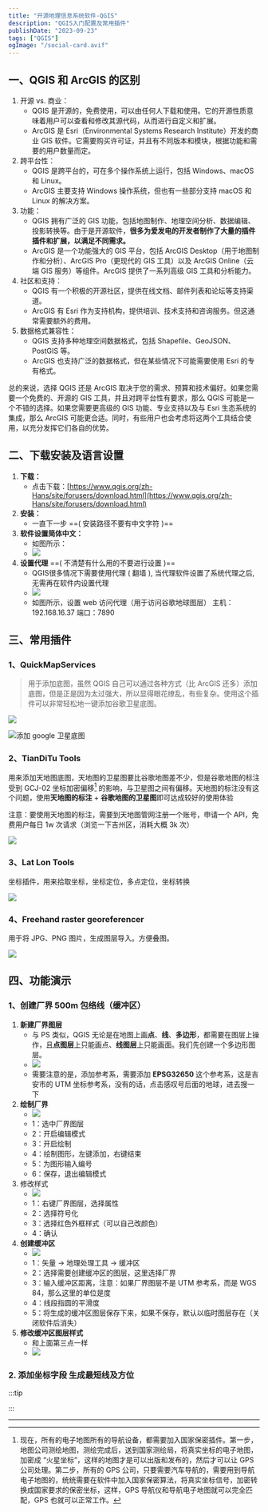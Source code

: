 ```yaml
---
title: "开源地理信息系统软件-QGIS"
description: "QGIS入门配置及常用插件"
publishDate: "2023-09-23"
tags: ["QGIS"]
ogImage: "/social-card.avif"
---
```


<!-- more -->

## 一、QGIS 和 ArcGIS 的区别

1. 开源 vs. 商业：
   - QGIS 是开源的，免费使用，可以由任何人下载和使用。它的开源性质意味着用户可以查看和修改其源代码，从而进行自定义和扩展。
   - ArcGIS 是 Esri（Environmental Systems Research Institute）开发的商业 GIS 软件。它需要购买许可证，并且有不同版本和模块，根据功能和需要的用户数量而定。
2. 跨平台性：
   - QGIS 是跨平台的，可在多个操作系统上运行，包括 Windows、macOS 和 Linux。
   - ArcGIS 主要支持 Windows 操作系统，但也有一些部分支持 macOS 和 Linux 的解决方案。
3. 功能：
   - QGIS 拥有广泛的 GIS 功能，包括地图制作、地理空间分析、数据编辑、投影转换等。由于是开源软件，**很多为爱发电的开发者制作了大量的插件插件和扩展，以满足不同需求。**
   - ArcGIS 是一个功能强大的 GIS 平台，包括 ArcGIS Desktop（用于地图制作和分析）、ArcGIS Pro（更现代的 GIS 工具）以及 ArcGIS Online（云端 GIS 服务）等组件。ArcGIS 提供了一系列高级 GIS 工具和分析能力。
4. 社区和支持：
   - QGIS 有一个积极的开源社区，提供在线文档、邮件列表和论坛等支持渠道。
   - ArcGIS 有 Esri 作为支持机构，提供培训、技术支持和咨询服务。但这通常需要额外的费用。
5. 数据格式兼容性：
   - QGIS 支持多种地理空间数据格式，包括 Shapefile、GeoJSON、PostGIS 等。
   - ArcGIS 也支持广泛的数据格式，但在某些情况下可能需要使用 Esri 的专有格式。

总的来说，选择 QGIS 还是 ArcGIS 取决于您的需求、预算和技术偏好。如果您需要一个免费的、开源的 GIS 工具，并且对跨平台性有要求，那么 QGIS 可能是一个不错的选择。如果您需要更高级的 GIS 功能、专业支持以及与 Esri 生态系统的集成，那么 ArcGIS 可能更合适。同时，有些用户也会考虑将这两个工具结合使用，以充分发挥它们各自的优势。

## 二、下载安装及语言设置

1. **下载：**
   - 点击下载：[https://www.qgis.org/zh-Hans/site/forusers/download.html](https://www.qgis.org/zh-Hans/site/forusers/download.html)
2. **安装：**
   - 一直下一步 ==( 安装路径不要有中文字符 )==
3. **软件设置简体中文：**
   - 如图所示：
   - ![](https://i2.343700.xyz/202407201531343.avif)
4. **设置代理** ==( 不清楚有什么用的不要进行设置 )==
   - QGIS很多情况下需要使用代理 ( 翻墙 ), 当代理软件设置了系统代理之后, 无需再在软件内设置代理
   - ![](https://i2.343700.xyz/202407201532933.avif)
   - 如图所示，设置 web 访问代理（用于访问谷歌地球图层）
     主机：192.168.16.37
     端口：7890

## 三、常用插件

### 1、**QuickMapServices**

> 用于添加底图，虽然 QGIS 自己可以通过各种方式（比 ArcGIS 还多）添加底图，但是正是因为太过强大，所以显得眼花缭乱，有些复杂。使用这个插件可以非常轻松地一键添加谷歌卫星底图。

![](https://i2.343700.xyz/202407201534020.avif)

![添加 google 卫星底图](https://i2.343700.xyz/202407201535410.avif)



### 2、TianDiTu Tools

用来添加天地图底图，天地图的卫星图要比谷歌地图差不少，但是谷歌地图的标注受到 GCJ-02 坐标加密偏移[^first] 的影响，与卫星图之间有偏移。天地图的标注没有这个问题，使用**天地图的标注** + **谷歌地图的卫星图**即可达成较好的使用体验

注意：要使用天地图的标注，需要到天地图管网注册一个账号，申请一个 API，免费用户每日 1w 次请求（浏览一下吉州区，消耗大概 3k 次）

![](https://i2.343700.xyz/202407201537140.avif)

### 3、Lat Lon Tools

坐标插件，用来拾取坐标，坐标定位，多点定位，坐标转换

![](https://i2.343700.xyz/202407201538530.avif)

### 4、Freehand raster georeferencer

用于将 JPG、PNG 图片，生成图层导入。方便叠图。

![](https://i2.343700.xyz/202407201538830.avif)

## 四、功能演示

### 1、创建厂界 500m 包络线（缓冲区）

1. **新建厂界图层**
   - 与 PS 类似，QGIS 无论是在地图上画**点**、**线**、**多边形**，都需要在图层上操作，且**点图层**上只能画点、**线图层**上只能画面。我们先创建一个多边形图层。
   - ![](https://i2.343700.xyz/202407201539085.avif)
   - 需要注意的是，添加参考系，需要添加 **EPSG32650** 这个参考系，这是吉安市的 UTM 坐标参考系，没有的话，点击感叹号后面的地球，进去搜一下
2. **绘制厂界**
   - ![](https://i2.343700.xyz/202407201540942.avif)
   - 1：选中厂界图层
   - 2：开启编辑模式
   - 3：开启绘制
   - 4：绘制图形，左键添加，右键结束
   - 5：为图形输入编号
   - 6：保存，退出编辑模式
3. 修改样式
   - ![](https://i2.343700.xyz/202407201540562.avif)
   - 1：右键厂界图层，选择属性
   - 2：选择符号化
   - 3：选择红色外框样式（可以自己改颜色）
   - 4：确认
4. **创建缓冲区**
   - ![](https://i2.343700.xyz/202407201541476.avif)
   - 1：矢量 -> 地理处理工具 -> 缓冲区
   - 2：选择需要创建缓冲区的图层，这里选择厂界
   - 3：输入缓冲区距离，注意：如果厂界图层不是 UTM 参考系，而是 WGS 84，那么这里的单位是度
   - 4：线段指圆的平滑度
   - 5：将生成的缓冲区图层保存下来，如果不保存，默认以临时图层存在（关闭软件后消失）
5. **修改缓冲区图层样式**
   - 和上面第三点一样
   - ![](https://i2.343700.xyz/202407201542011.avif)

### 2. 添加坐标字段 生成最短线及方位
:::tip
<!-- @include: ../../2024/03月/3.21QGIS的拓展-坐标方位最短距离自动生成.md -->
:::

------

[^first]: 现在，所有的电子地图所有的导航设备，都需要加入国家保密插件。第一步，地图公司测绘地图，测绘完成后，送到国家测绘局，将真实坐标的电子地图，加密成 “火星坐标”，这样的地图才是可以出版和发布的，然后才可以让 GPS 公司处理。第二步，所有的 GPS 公司，只要需要汽车导航的，需要用到导航电子地图的，统统需要在软件中加入国家保密算法，将真实坐标信号，加密转换成国家要求的保密坐标，这样，GPS 导航仪和导航电子地图就可以完全匹配，GPS 也就可以正常工作。
